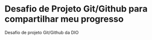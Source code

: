 # Desafio de Projeto Git/Github para compartilhar meu progresso

Desafio de projeto Git/Github da DIO
